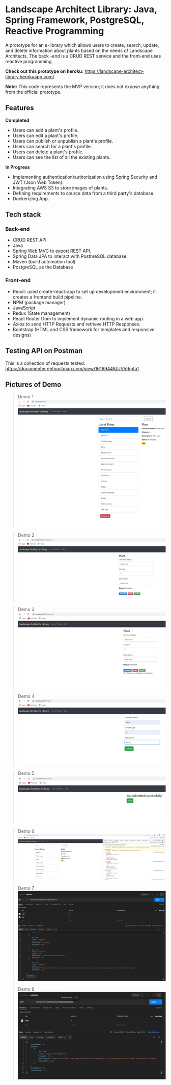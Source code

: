 # Landscape Architect Library: Java, Spring Framework, PostgreSQL, Reactive Programming 
A prototype for an e-library which allows users to create, search, update, and delete information about plants based on the needs of Landscape Architects. The back -end is a CRUD REST service and the front-end uses reactive programming. 

**Check out this prototype on heroku:** https://landscape-architect-library.herokuapp.com/

**Note:** This code represents the MVP version; it does not expose anything from the official prototype.

## Features

**Completed**

* Users can add a plant's profile.
* Users can edit a plant's profile.
* Users can publish or unpublish a plant's profile.
* Users can search for a plant's profile.
* Users can delete a plant's profile.
* Users can see the list of all the existing plants.

**In Progress**

* Implementing authentication/authorization using Spring Security and JWT (Json Web Token).
* Integrating AWS S3 to store images of plants.
* Defining requirements to source data from a third party's database.
* Dockerizing App.

## Tech stack

  ### Back-end
  * CRUD REST API
  * Java
  * Spring Web MVC to export REST API.
  * Spring Data JPA to interact with PosthreSQL database.
  * Maven (build automation tool)
  * PostgreSQL as the Database

  ### Front-end

  * React: used create-react-app to set up development environment; it creates a frontend build pipeline.
  * NPM (package manager)
  * JavaScript
  * Redux (State management) 
  * React Router Dom to implement dynamic routing in a web app.
  * Axios to send HTTP Requests and retrieve HTTP Responses.
  * Bootstrap (HTML and CSS framework for templates and responsive designs)

## Testing API on Postman 

This is a collection of requests tested: https://documenter.getpostman.com/view/16169448/UV5Rmfa1

## Pictures of Demo

>Demo 1
![Demo1](Demo1.JPG)

>Demo 2
![Demo2](Demo2.JPG)

>Demo 3
![Demo3](Demo3.JPG)

>Demo 4
![Demo4](Demo4.JPG)

>Demo 5
![Demo5](Demo5.JPG)

>Demo 6
![Demo6](Demo7.JPG)

>Demo 7
![Demo7](POST-Testing-Pic4.JPG)

>Demo 8
![Demo8](POST-Testing-Pic5.JPG)
